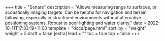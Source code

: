 +++
title = "Sonars"
description = "Allows measuring range to surfaces, or acoustically imaging targets. Can be helpful for navigation and terrain following, especially in structured environments without alternative positioning systems. Robust to poor lighting and water clarity."
date = 2022-10-11T17:33:19+11:00
template = "docs/page.html"
sort_by = "weight"
weight = 5
draft = false
[extra]
lead = ""
toc = true
top = false
+++